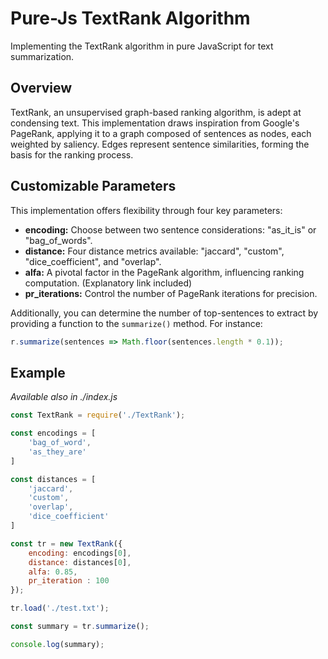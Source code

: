 # Pure-Js TextRank Algorithm

Implementing the TextRank algorithm in pure JavaScript for text summarization.

## Overview

TextRank, an unsupervised graph-based ranking algorithm, is adept at condensing text. This implementation draws inspiration from Google's PageRank, applying it to a graph composed of sentences as nodes, each weighted by saliency. Edges represent sentence similarities, forming the basis for the ranking process.

## Customizable Parameters

This implementation offers flexibility through four key parameters:

- **encoding:** Choose between two sentence considerations: "as_it_is" or "bag_of_words".
- **distance:** Four distance metrics available: "jaccard", "custom", "dice_coefficient", and "overlap".
- **alfa:** A pivotal factor in the PageRank algorithm, influencing ranking computation. (Explanatory link included)
- **pr_iterations:** Control the number of PageRank iterations for precision.

Additionally, you can determine the number of top-sentences to extract by providing a function to the `summarize()` method. For instance:

```javascript
r.summarize(sentences => Math.floor(sentences.length * 0.1));
```

## Example

*Available also in ./index.js*

```javascript
const TextRank = require('./TextRank');

const encodings = [
    'bag_of_word',
    'as_they_are'
]

const distances = [
    'jaccard', 
    'custom', 
    'overlap',
    'dice_coefficient'
]

const tr = new TextRank({
    encoding: encodings[0],
    distance: distances[0],
    alfa: 0.85,
    pr_iteration : 100
});

tr.load('./test.txt');

const summary = tr.summarize();

console.log(summary);
```

